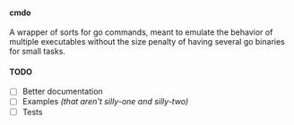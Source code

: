 #### cmdo

A wrapper of sorts for go commands, meant to emulate the behavior of multiple executables without the size penalty
of having several go binaries for small tasks.

#### TODO

- [ ] Better documentation
- [ ] Examples *(that aren't silly-one and silly-two)*
- [ ] Tests
